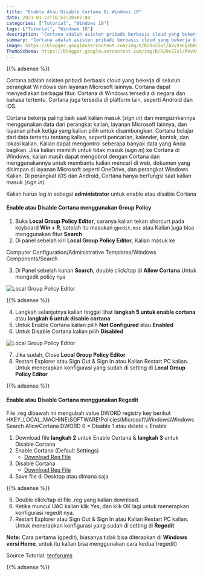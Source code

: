 ```yaml
---
title: "Enable Atau Disable Cortana Di Windows 10"
date: 2021-01-22T16:53:20+07:00
categories: ["Tutorial", "Windows 10"]
tags: ["Tutorial", "Windows 10"]
description: 'Cortana adalah asisten pribadi berbasis cloud yang bekerja di seluruh perangkat Windows dan layanan Microsoft lainnya. Cortana dapat menyediakan berbagai fitur. Cortana di Windows tersedia di negara dan bahasa tertentu. Cortana juga tersedia di platform lain, seperti Android dan iOS.'
summary: 'Cortana adalah asisten pribadi berbasis cloud yang bekerja di seluruh perangkat Windows dan layanan Microsoft lainnya. Cortana dapat menyediakan berbagai fitur. Cortana di Windows tersedia di negara dan bahasa tertentu. Cortana juga tersedia di platform lain, seperti Android dan iOS.'
image: https://blogger.googleusercontent.com/img/b/R29vZ2xl/AVvXsEg1b05kzmSnLWUrG2u5uokNT3Js6g9uYEMMKfc5wqAdOQ0evNPTlNpFNbF3vizWMbSKYd-m2HKQxY6Hd3jtgWedZEkHho9YlFrh7B_AtOxw0a0HSk_QXGJdJN7oMsZb1Fu1k5fOgTuiNymq3XAgr0IV7lCxwGMFzE_jWkAdM1bLCXVapYr10bSh2wtw_zt5/s80-rw/cortana.jpg
ThumbSchema: https://blogger.googleusercontent.com/img/b/R29vZ2xl/AVvXsEg1b05kzmSnLWUrG2u5uokNT3Js6g9uYEMMKfc5wqAdOQ0evNPTlNpFNbF3vizWMbSKYd-m2HKQxY6Hd3jtgWedZEkHho9YlFrh7B_AtOxw0a0HSk_QXGJdJN7oMsZb1Fu1k5fOgTuiNymq3XAgr0IV7lCxwGMFzE_jWkAdM1bLCXVapYr10bSh2wtw_zt5/s0-rw/cortana.jpg
---
```



{{% adsense %}}

Cortana adalah asisten pribadi berbasis cloud yang bekerja di seluruh perangkat Windows dan layanan Microsoft lainnya. Cortana dapat menyediakan berbagai fitur. Cortana di Windows tersedia di negara dan bahasa tertentu. Cortana juga tersedia di platform lain, seperti Android dan iOS.

Cortana bekerja paling baik saat kalian masuk (*sign in*) dan mengizinkannya menggunakan data dari perangkat kalian, layanan Microsoft lainnya, dan layanan pihak ketiga yang kalian pilih untuk disambungkan. Cortana belajar dari data tertentu tentang kalian, seperti pencarian, kalender, kontak, dan lokasi kalian. Kalian dapat mengontrol seberapa banyak data yang Anda bagikan. Jika kalian memilih untuk tidak masuk (*sign in*) ke Cortana di Windows, kalian masih dapat mengobrol dengan Cortana dan menggunakannya untuk membantu kalian mencari di web, dokumen yang disimpan di layanan Microsoft seperti OneDrive, dan perangkat Windows Kalian. Di perangkat iOS dan Android, Cortana hanya berfungsi saat kalian masuk (*sign in*).

Kalian harus log in sebagai **administrator** untuk enable atau disable Cortana

#### Enable atau Disable Cortana menggunakan Group Policy
1. Buka **Local Group Policy Editor**, caranya kalian tekan shorcurt pada keyboard **Win + R**, setelah itu masukan `gpedit.msc` atau Kalian juga bisa menggunakan fitur **Search**
2. Di panel sebelah kiri **Local Group Policy Editor**, Kalian masuk ke

Computer Configuration/Administrative Templates/Windows Components/Search

3. Di Panel sebelah kanan **Search**, double click/tap di **Allow Cortana** Untuk mengedit policy nya

![Local Group Policy Editor](https://blogger.googleusercontent.com/img/b/R29vZ2xl/AVvXsEhrv-nniX8KsXIaoUUFuevBHN4xbMVzhw1-hQ7D4uXJ9z1d94N8zYPHaQO-LSdw_8U6WuWK31aIEQSKldyrQq3L0Cmjc56ZUOazqSMk5omImSVpS9F5LjTtBbbjhSSjXdA5rwdBW5LFVLJUZrhclugEcQ8qkJKp5lU_pE56GN64XRWcUQIN6PtHf-J-Rde4/s0-rw/1.jpg)

{{% adsense %}}

4. Langkah selanjutnya kalian tinggal lihat **langkah 5 untuk enable cortana** atau **langkah 6 untuk disable cortana**
5. Untuk Enable Cortana kalian pilih **Not Configured** atau **Enabled**
6. Untuk Disable Cortana kalian pilih **Disabled**

![Local Group Policy Editor](https://blogger.googleusercontent.com/img/b/R29vZ2xl/AVvXsEitGTYg5ol76xOnksWFn3BD595_a0dRZm6z4ltejiC29lWlL0XskExjW6TvmRsCnWn9hT772ForMo3m6XQMxnpYZMty6dGYEn2uWgOkeXJ2NsbnBHz91v2IwC7EYXLsB-MDhbB55rlcZ_JFAutgZRSAlkY7nFhnzWGNr1Lmj-mzHGmuAUXPsrJBma3eO9_U/s0-rw/2.jpg)

7. Jika sudah, Close **Local Group Policy Editor**
8. Restart Explorer atau Sign Out & Sign In atau Kalian Restart PC kalian. Untuk menerapkan konfigurasi yang sudah di setting di **Local Group Policy Editor**

{{% adsense %}}

#### Enable atau Disable Cortana menggunakan Regedit

File .reg dibawah ini mengubah value DWORD registry key berikut
HKEY_LOCAL_MACHINE\SOFTWARE\Policies\Microsoft\Windows\Windows Search
AllowCortana DWORD
0 = Disable
1 atau delete = Enable

1. Download file **langkah 2** untuk Enable Cortana & **langkah 3** untuk Disable Cortana
2. Enable Cortana (Default Settings)
   * [Download Reg File](https://www.tenforums.com/attachments/tutorials/41034d1443973120-cortana-enable-disable-windows-10-a-enable_cortana.reg)
3. Disable Cortana
   * [Download Reg File](https://www.tenforums.com/attachments/tutorials/41033d1443973120-cortana-enable-disable-windows-10-a-disable_cortana.reg)
4. Save file di Desktop atau dimana saja

{{% adsense %}}

5. Double click/tap di file .reg yang kalian download.
6. Ketika muncul UAC kalian klik Yes, dan klik OK lagi untuk menerapkan konfigurasi regedit nya.
7. Restart Explorer atau Sign Out & Sign In atau Kalian Restart PC kalian. Untuk menerapkan konfigurasi yang sudah di setting di **Regedit**

**Note:** Cara pertama (gpedit), biasanya tidak bisa diterapkan di **Windows versi Home**, untuk itu kalian bisa menggunakan cara kedua (regedit)

Source Tutorial: [tenforums](https://www.tenforums.com/tutorials/25118-enable-disable-cortana-windows-10-a.html)

{{% adsense %}}
